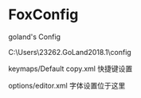 # FoxConfig
goland's Config

C:\Users\23262\.GoLand2018.1\config

keymaps/Default copy.xml   快捷键设置

options/editor.xml      字体设置位于这里


